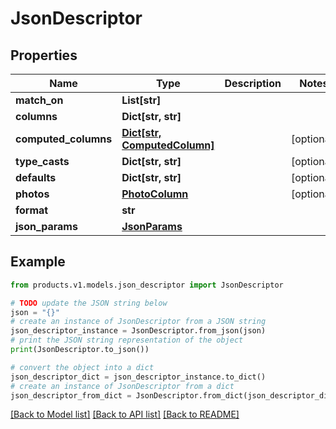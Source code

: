 # JsonDescriptor


## Properties

Name | Type | Description | Notes
------------ | ------------- | ------------- | -------------
**match_on** | **List[str]** |  | 
**columns** | **Dict[str, str]** |  | 
**computed_columns** | [**Dict[str, ComputedColumn]**](ComputedColumn.md) |  | [optional] 
**type_casts** | **Dict[str, str]** |  | [optional] 
**defaults** | **Dict[str, str]** |  | [optional] 
**photos** | [**PhotoColumn**](PhotoColumn.md) |  | [optional] 
**format** | **str** |  | 
**json_params** | [**JsonParams**](JsonParams.md) |  | 

## Example

```python
from products.v1.models.json_descriptor import JsonDescriptor

# TODO update the JSON string below
json = "{}"
# create an instance of JsonDescriptor from a JSON string
json_descriptor_instance = JsonDescriptor.from_json(json)
# print the JSON string representation of the object
print(JsonDescriptor.to_json())

# convert the object into a dict
json_descriptor_dict = json_descriptor_instance.to_dict()
# create an instance of JsonDescriptor from a dict
json_descriptor_from_dict = JsonDescriptor.from_dict(json_descriptor_dict)
```
[[Back to Model list]](../README.md#documentation-for-models) [[Back to API list]](../README.md#documentation-for-api-endpoints) [[Back to README]](../README.md)


